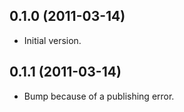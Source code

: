 ## 0.1.0 (2011-03-14)

* Initial version.

## 0.1.1 (2011-03-14)

* Bump because of a publishing error.